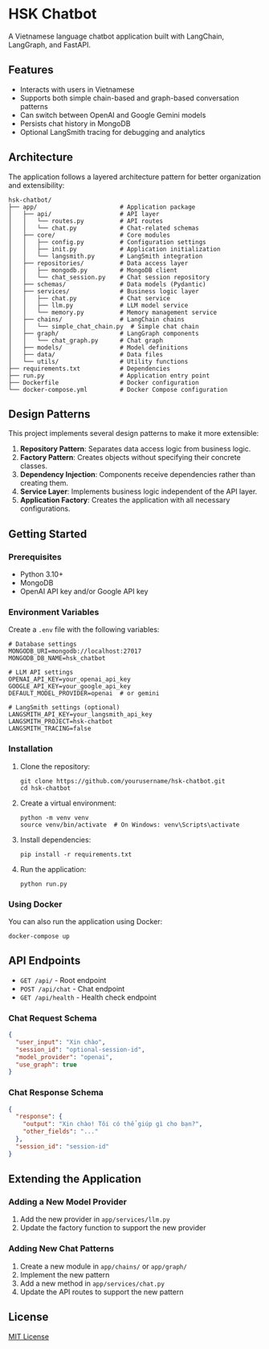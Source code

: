 # HSK Chatbot

A Vietnamese language chatbot application built with LangChain, LangGraph, and FastAPI.

## Features

- Interacts with users in Vietnamese
- Supports both simple chain-based and graph-based conversation patterns
- Can switch between OpenAI and Google Gemini models
- Persists chat history in MongoDB
- Optional LangSmith tracing for debugging and analytics

## Architecture

The application follows a layered architecture pattern for better organization and extensibility:

```
hsk-chatbot/
├── app/                       # Application package
│   ├── api/                   # API layer
│   │   └── routes.py          # API routes
│   │   └── chat.py            # Chat-related schemas
│   ├── core/                  # Core modules
│   │   ├── config.py          # Configuration settings
│   │   ├── init.py            # Application initialization
│   │   └── langsmith.py       # LangSmith integration
│   ├── repositories/          # Data access layer
│   │   ├── mongodb.py         # MongoDB client
│   │   └── chat_session.py    # Chat session repository
│   ├── schemas/               # Data models (Pydantic)
│   ├── services/              # Business logic layer
│   │   ├── chat.py            # Chat service
│   │   ├── llm.py             # LLM model service
│   │   └── memory.py          # Memory management service
│   ├── chains/                # LangChain chains
│   │   └── simple_chat_chain.py  # Simple chat chain
│   ├── graph/                 # LangGraph components
│   │   └── chat_graph.py      # Chat graph
│   ├── models/                # Model definitions
│   ├── data/                  # Data files
│   └── utils/                 # Utility functions
├── requirements.txt           # Dependencies
├── run.py                     # Application entry point
├── Dockerfile                 # Docker configuration
└── docker-compose.yml         # Docker Compose configuration
```

## Design Patterns

This project implements several design patterns to make it more extensible:

1. **Repository Pattern**: Separates data access logic from business logic.
2. **Factory Pattern**: Creates objects without specifying their concrete classes.
3. **Dependency Injection**: Components receive dependencies rather than creating them.
4. **Service Layer**: Implements business logic independent of the API layer.
5. **Application Factory**: Creates the application with all necessary configurations.

## Getting Started

### Prerequisites

- Python 3.10+
- MongoDB
- OpenAI API key and/or Google API key

### Environment Variables

Create a `.env` file with the following variables:

```
# Database settings
MONGODB_URI=mongodb://localhost:27017
MONGODB_DB_NAME=hsk_chatbot

# LLM API settings
OPENAI_API_KEY=your_openai_api_key
GOOGLE_API_KEY=your_google_api_key
DEFAULT_MODEL_PROVIDER=openai  # or gemini

# LangSmith settings (optional)
LANGSMITH_API_KEY=your_langsmith_api_key
LANGSMITH_PROJECT=hsk-chatbot
LANGSMITH_TRACING=false
```

### Installation

1. Clone the repository:
   ```
   git clone https://github.com/yourusername/hsk-chatbot.git
   cd hsk-chatbot
   ```

2. Create a virtual environment:
   ```
   python -m venv venv
   source venv/bin/activate  # On Windows: venv\Scripts\activate
   ```

3. Install dependencies:
   ```
   pip install -r requirements.txt
   ```

4. Run the application:
   ```
   python run.py
   ```

### Using Docker

You can also run the application using Docker:

```
docker-compose up
```

## API Endpoints

- `GET /api/` - Root endpoint
- `POST /api/chat` - Chat endpoint
- `GET /api/health` - Health check endpoint

### Chat Request Schema

```json
{
  "user_input": "Xin chào",
  "session_id": "optional-session-id",
  "model_provider": "openai",
  "use_graph": true
}
```

### Chat Response Schema

```json
{
  "response": {
    "output": "Xin chào! Tôi có thể giúp gì cho bạn?",
    "other_fields": "..."
  },
  "session_id": "session-id"
}
```

## Extending the Application

### Adding a New Model Provider

1. Add the new provider in `app/services/llm.py`
2. Update the factory function to support the new provider

### Adding New Chat Patterns

1. Create a new module in `app/chains/` or `app/graph/`
2. Implement the new pattern
3. Add a new method in `app/services/chat.py`
4. Update the API routes to support the new pattern

## License

[MIT License](LICENSE) 